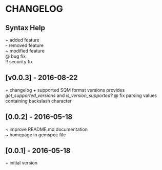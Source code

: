 # CHANGELOG

## Syntax  Help
\+ added feature  
\- removed feature  
~ modified feature    
@ bug fix  
!! security fix  

## [v0.0.3] - 2016-08-22
\+ changelog
\+ supported SQM format versions provides *get_supported_versions* and  *is_version_supported?*
@ fix parsing values containing backslash character

## [0.0.2] - 2016-05-18
~ improve README.md documentation  
~ homepage in gemspec file  

## [0.0.1] - 2016-05-18
\+ initial version  